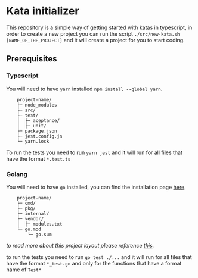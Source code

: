 # Kata initializer

This repository is a simple way of getting started with katas in typescript, in order to create a new project you can
run the script `./src/new-kata.sh [NAME_OF_THE_PROJECT]` and it will create a project for you to start coding.

## Prerequisites

### Typescript

You will need to have `yarn` installed `npm install --global yarn`.

```
    project-name/
    ├─ node_modules
    ├─ src/
    ├─ test/
    │  ├─ aceptance/
    │  ├─ unit/
    ├─ package.json
    ├─ jest.config.js
    └─ yarn.lock
```

To run the tests you need to run `yarn jest` and it will run for all files that have the format `*.test.ts`

### Golang

You will need to have `go` installed, you can find the installation page [here](https://go.dev/doc/install).

```
    project-name/
    ├─ cmd/
    ├─ pkg/
    ├─ internal/
    ├─ vendor/
    │  ├─ modules.txt
    └─ go.mod
        └─ go.sum
```

_to read more about this project layout please reference [this](https://github.com/golang-standards/project-layout)._

to run the tests you need to run `go test ./...` and it will run for all files that have the format `*_test.go` and only
for the functions that have a format name of `Test*`
